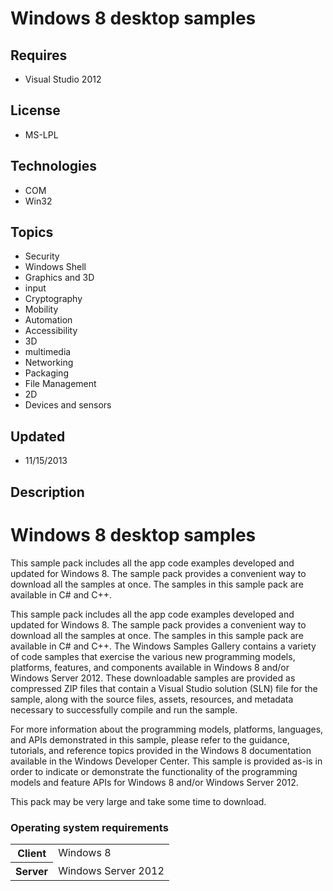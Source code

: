 # Windows 8 desktop samples
## Requires
- Visual Studio 2012
## License
- MS-LPL
## Technologies
- COM
- Win32
## Topics
- Security
- Windows Shell
- Graphics and 3D
- input
- Cryptography
- Mobility
- Automation
- Accessibility
- 3D
- multimedia
- Networking
- Packaging
- File Management
- 2D
- Devices and sensors
## Updated
- 11/15/2013
## Description

<div class="clsServerSDKContent">
<h1><a id="gallery_sample.winblue_pack_gallery"></a>Windows 8 desktop samples</h1>
</div>
<p>This sample pack includes all the app code examples developed and updated for Windows 8. The sample pack provides a convenient way to download all the samples at once. The samples in this sample pack are available in C# and C&#43;&#43;.</p>
<p>This sample pack includes all the app code examples developed and updated for Windows 8. The sample pack provides a convenient way to download all the samples at once. The samples in this sample pack are available in C# and C&#43;&#43;. The Windows Samples Gallery
 contains a variety of code samples that exercise the various new programming models, platforms, features, and components available in Windows 8 and/or Windows Server 2012. These downloadable samples are provided as compressed ZIP files that contain a Visual
 Studio solution (SLN) file for the sample, along with the source files, assets, resources, and metadata necessary to successfully compile and run the sample.</p>
<p>For more information about the programming models, platforms, languages, and APIs demonstrated in this sample, please refer to the guidance, tutorials, and reference topics provided in the Windows 8 documentation available in the Windows Developer Center.
 This sample is provided as-is in order to indicate or demonstrate the functionality of the programming models and feature APIs for Windows 8 and/or Windows Server 2012.</p>
<p>This pack may be very large and take some time to download.</p>
<h3>Operating system requirements</h3>
<table>
<tbody>
<tr>
<th>Client</th>
<td><dt>Windows&nbsp;8</dt></td>
</tr>
<tr>
<th>Server</th>
<td><dt>Windows Server&nbsp;2012</dt></td>
</tr>
</tbody>
</table>
